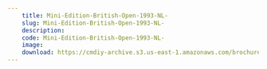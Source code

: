 ```yaml
---
    title: Mini-Edition-British-Open-1993-NL-
    slug: Mini-Edition-British-Open-1993-NL-
    description:
    code: Mini-Edition-British-Open-1993-NL-
    image:
    download: https://cmdiy-archive.s3.us-east-1.amazonaws.com/brochures/documents/Mini-Edition-British-Open-1993-NL-.pdf
---
```

<!-- Content of the page -->

##
        